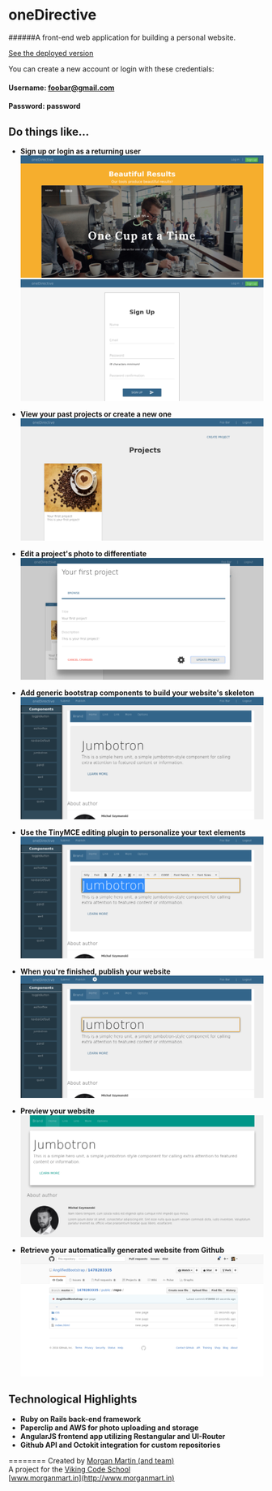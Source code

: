# oneDirective
######A front-end web application for building a personal website.

[See the deployed version](http://onedirective.herokuapp.com/)

You can create a new account or login with these credentials:
#### Username: foobar@gmail.com
#### Password: password

## Do things like...
* **Sign up or login as a returning user**
![](app/assets/images/one_landing.png?raw=true)
![](app/assets/images/one_signup.png?raw=true)

* **View your past projects or create a new one**
![](app/assets/images/one_projects.png?raw=true)

* **Edit a project's photo to differentiate**
![](app/assets/images/one_project_edit.png?raw=true)

* **Add generic bootstrap components to build your website's skeleton**
![](app/assets/images/one_component.png?raw=true)

* **Use the TinyMCE editing plugin to personalize your text elements**
![](app/assets/images/one_text.png?raw=true)

* **When you're finished, publish your website**
![](app/assets/images/one_publish.png?raw=true)

* **Preview your website**
![](app/assets/images/one_preview.png?raw=true)

* **Retrieve your automatically generated website from Github**
![](app/assets/images/one_repo.png?raw=true)

## Technological Highlights
* **Ruby on Rails back-end framework**
* **Paperclip and AWS for photo uploading and storage**
* **AngularJS frontend app utilizing Restangular and UI-Router**
* **Github API and Octokit integration for custom repositories**

========
Created by [Morgan Martin (and team)](https://github.com/morgancmartin)  
A project for the [Viking Code School](http://vikingcodeschool.com)  
[www.morganmart.in](http://www.morganmart.in)
